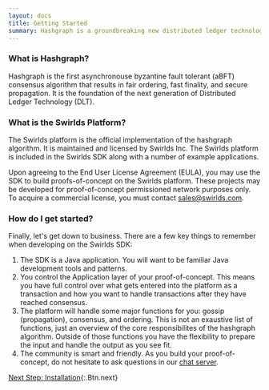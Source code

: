 ```yaml
---
layout: docs
title: Getting Started
summary: Hashgraph is a groundbreaking new distributed ledger technology.
---
```


### What is Hashgraph?

Hashgraph is the first asynchronouse byzantine fault tolerant (aBFT) consensus algorithm that results in fair ordering, fast finality, and secure propagation. It is the foundation of the next generation of Distributed Ledger Technology (DLT).

### What is the Swirlds Platform?

The Swirlds platform is the official implementation of the hashgraph algorithm. It is maintained and licensed by Swirlds Inc. The Swirlds platform is included in the Swirlds SDK along with a number of example applications.

Upon agreeing to the End User License Agreement (EULA), you may use the SDK to build proofs-of-concept on the Swirlds platform. These projects may be developed for proof-of-concept permissioned network purposes only. To acquire a commercial license, you must contact [sales@swirlds.com](mailto:sales@swirlds.com).

### How do I get started?

Finally, let's get down to business. There are a few key things to remember when developing on the Swirlds SDK:

1. The SDK is a Java application. You will want to be familiar Java development tools and patterns.
2. You control the Application layer of your proof-of-concept. This means you have full control over what gets entered into the platform as a transaction and how you want to handle transactions after they have reached consensus.
3. The platform will handle some major functions for you: gossip (propagation), consensus, and ordering. This is not an exaustive list of functions, just an overview of the core responsibilites of the hashgraph algorithm. Outside of those functions you have the flexibility to prepare the input and handle the output as you see fit.
4. The community is smart and friendly. As you build your proof-of-concept, do not hesitate to ask questions in our [chat server](https://hashgraph.com/discord).

[Next Step: Installation](/docs/installation){:.Btn.next}
